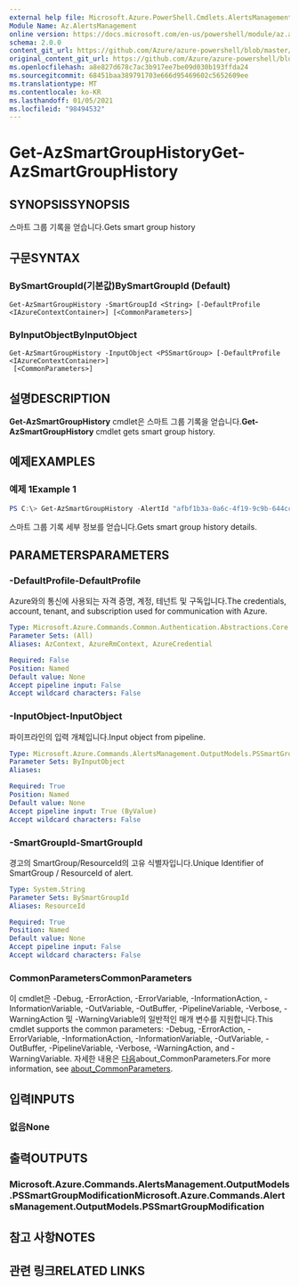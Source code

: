 ```yaml
---
external help file: Microsoft.Azure.PowerShell.Cmdlets.AlertsManagement.dll-Help.xml
Module Name: Az.AlertsManagement
online version: https://docs.microsoft.com/en-us/powershell/module/az.alertsmanagement/get-azsmartgrouphistory
schema: 2.0.0
content_git_url: https://github.com/Azure/azure-powershell/blob/master/src/AlertsManagement/AlertsManagement/help/Get-AzSmartGroupHistory.md
original_content_git_url: https://github.com/Azure/azure-powershell/blob/master/src/AlertsManagement/AlertsManagement/help/Get-AzSmartGroupHistory.md
ms.openlocfilehash: a8e827d678c7ac3b917ee7be09d030b193ffda24
ms.sourcegitcommit: 68451baa389791703e666d95469602c5652609ee
ms.translationtype: MT
ms.contentlocale: ko-KR
ms.lasthandoff: 01/05/2021
ms.locfileid: "98494532"
---
```

# <span data-ttu-id="d6433-101">Get-AzSmartGroupHistory</span><span class="sxs-lookup"><span data-stu-id="d6433-101">Get-AzSmartGroupHistory</span></span>

## <span data-ttu-id="d6433-102">SYNOPSIS</span><span class="sxs-lookup"><span data-stu-id="d6433-102">SYNOPSIS</span></span>
<span data-ttu-id="d6433-103">스마트 그룹 기록을 얻습니다.</span><span class="sxs-lookup"><span data-stu-id="d6433-103">Gets smart group history</span></span>

## <span data-ttu-id="d6433-104">구문</span><span class="sxs-lookup"><span data-stu-id="d6433-104">SYNTAX</span></span>

### <span data-ttu-id="d6433-105">BySmartGroupId(기본값)</span><span class="sxs-lookup"><span data-stu-id="d6433-105">BySmartGroupId (Default)</span></span>
```
Get-AzSmartGroupHistory -SmartGroupId <String> [-DefaultProfile <IAzureContextContainer>] [<CommonParameters>]
```

### <span data-ttu-id="d6433-106">ByInputObject</span><span class="sxs-lookup"><span data-stu-id="d6433-106">ByInputObject</span></span>
```
Get-AzSmartGroupHistory -InputObject <PSSmartGroup> [-DefaultProfile <IAzureContextContainer>]
 [<CommonParameters>]
```

## <span data-ttu-id="d6433-107">설명</span><span class="sxs-lookup"><span data-stu-id="d6433-107">DESCRIPTION</span></span>
<span data-ttu-id="d6433-108">**Get-AzSmartGroupHistory** cmdlet은 스마트 그룹 기록을 얻습니다.</span><span class="sxs-lookup"><span data-stu-id="d6433-108">**Get-AzSmartGroupHistory** cmdlet gets smart group history.</span></span>

## <span data-ttu-id="d6433-109">예제</span><span class="sxs-lookup"><span data-stu-id="d6433-109">EXAMPLES</span></span>

### <span data-ttu-id="d6433-110">예제 1</span><span class="sxs-lookup"><span data-stu-id="d6433-110">Example 1</span></span>
```powershell
PS C:\> Get-AzSmartGroupHistory -AlertId "afbf1b3a-0a6c-4f19-9c9b-644ccd7b1529"
```

<span data-ttu-id="d6433-111">스마트 그룹 기록 세부 정보를 얻습니다.</span><span class="sxs-lookup"><span data-stu-id="d6433-111">Gets smart group history details.</span></span>

## <span data-ttu-id="d6433-112">PARAMETERS</span><span class="sxs-lookup"><span data-stu-id="d6433-112">PARAMETERS</span></span>

### <span data-ttu-id="d6433-113">-DefaultProfile</span><span class="sxs-lookup"><span data-stu-id="d6433-113">-DefaultProfile</span></span>
<span data-ttu-id="d6433-114">Azure와의 통신에 사용되는 자격 증명, 계정, 테넌트 및 구독입니다.</span><span class="sxs-lookup"><span data-stu-id="d6433-114">The credentials, account, tenant, and subscription used for communication with Azure.</span></span>

```yaml
Type: Microsoft.Azure.Commands.Common.Authentication.Abstractions.Core.IAzureContextContainer
Parameter Sets: (All)
Aliases: AzContext, AzureRmContext, AzureCredential

Required: False
Position: Named
Default value: None
Accept pipeline input: False
Accept wildcard characters: False
```

### <span data-ttu-id="d6433-115">-InputObject</span><span class="sxs-lookup"><span data-stu-id="d6433-115">-InputObject</span></span>
<span data-ttu-id="d6433-116">파이프라인의 입력 개체입니다.</span><span class="sxs-lookup"><span data-stu-id="d6433-116">Input object from pipeline.</span></span>

```yaml
Type: Microsoft.Azure.Commands.AlertsManagement.OutputModels.PSSmartGroup
Parameter Sets: ByInputObject
Aliases:

Required: True
Position: Named
Default value: None
Accept pipeline input: True (ByValue)
Accept wildcard characters: False
```

### <span data-ttu-id="d6433-117">-SmartGroupId</span><span class="sxs-lookup"><span data-stu-id="d6433-117">-SmartGroupId</span></span>
<span data-ttu-id="d6433-118">경고의 SmartGroup/ResourceId의 고유 식별자입니다.</span><span class="sxs-lookup"><span data-stu-id="d6433-118">Unique Identifier of SmartGroup / ResourceId of alert.</span></span>

```yaml
Type: System.String
Parameter Sets: BySmartGroupId
Aliases: ResourceId

Required: True
Position: Named
Default value: None
Accept pipeline input: False
Accept wildcard characters: False
```

### <span data-ttu-id="d6433-119">CommonParameters</span><span class="sxs-lookup"><span data-stu-id="d6433-119">CommonParameters</span></span>
<span data-ttu-id="d6433-120">이 cmdlet은 -Debug, -ErrorAction, -ErrorVariable, -InformationAction, -InformationVariable, -OutVariable, -OutBuffer, -PipelineVariable, -Verbose, -WarningAction 및 -WarningVariable의 일반적인 매개 변수를 지원합니다.</span><span class="sxs-lookup"><span data-stu-id="d6433-120">This cmdlet supports the common parameters: -Debug, -ErrorAction, -ErrorVariable, -InformationAction, -InformationVariable, -OutVariable, -OutBuffer, -PipelineVariable, -Verbose, -WarningAction, and -WarningVariable.</span></span> <span data-ttu-id="d6433-121">자세한 내용은 [다음](http://go.microsoft.com/fwlink/?LinkID=113216)about_CommonParameters.</span><span class="sxs-lookup"><span data-stu-id="d6433-121">For more information, see [about_CommonParameters](http://go.microsoft.com/fwlink/?LinkID=113216).</span></span>

## <span data-ttu-id="d6433-122">입력</span><span class="sxs-lookup"><span data-stu-id="d6433-122">INPUTS</span></span>

### <span data-ttu-id="d6433-123">없음</span><span class="sxs-lookup"><span data-stu-id="d6433-123">None</span></span>

## <span data-ttu-id="d6433-124">출력</span><span class="sxs-lookup"><span data-stu-id="d6433-124">OUTPUTS</span></span>

### <span data-ttu-id="d6433-125">Microsoft.Azure.Commands.AlertsManagement.OutputModels.PSSmartGroupModification</span><span class="sxs-lookup"><span data-stu-id="d6433-125">Microsoft.Azure.Commands.AlertsManagement.OutputModels.PSSmartGroupModification</span></span>

## <span data-ttu-id="d6433-126">참고 사항</span><span class="sxs-lookup"><span data-stu-id="d6433-126">NOTES</span></span>

## <span data-ttu-id="d6433-127">관련 링크</span><span class="sxs-lookup"><span data-stu-id="d6433-127">RELATED LINKS</span></span>
